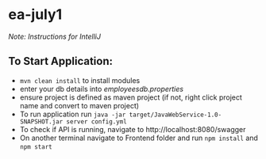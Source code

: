 # ea-july1
*Note: Instructions for IntelliJ*

**To Start Application:**
---
- `mvn clean install` to install modules
- enter your db details into *employeesdb.properties*
- ensure project is defined as maven project (if not, right click project name and convert to maven project)
- To run application run `java -jar target/JavaWebService-1.0-SNAPSHOT.jar server config.yml`
- To check if API is running, navigate to http://localhost:8080/swagger
- On another terminal navigate to Frontend folder and run `npm install` and `npm start`
